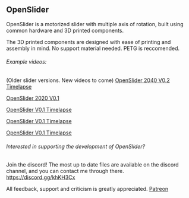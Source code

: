 ## OpenSlider
OpenSlider is a motorized slider with multiple axis of rotation, built using common hardware and 3D printed components.

The 3D printed components are designed with ease of printing and assembly in mind. No support material needed. PETG is reccomended.

###### Example videos:

(Older slider versions. New videos to come)
[OpenSlider 2040 V0.2 Timelapse](https://www.instagram.com/p/Bsbb4AUHvLy/)

[OpenSlider 2020 V0.1](https://www.instagram.com/p/BqFpmRJnVI0/)

[OpenSlider V0.1 Timelapse](https://www.instagram.com/p/BqFVQTXnpN9/)

[OpenSlider V0.1 Timelapse](https://www.instagram.com/p/BqJI3UbnU7M/)

[OpenSlider V0.1 Timelapse](https://www.instagram.com/p/Bp2GQGXHDDo/)

###### Interested in supporting the development of OpenSlider?
Join the discord! The most up to date files are available on the discord channel, and you can contact me through there.
https://discord.gg/khKH3Cx

All feedback, support and criticism is greatly appreciated.
[Patreon](https://www.patreon.com/adamslaboratory)
